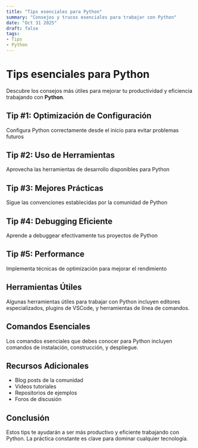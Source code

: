 ```yaml
---
title: "Tips esenciales para Python"
summary: "Consejos y trucos esenciales para trabajar con Python"
date: "Oct 31 2025"
draft: false
tags:
- Tips
- Python
---
```


# Tips esenciales para Python

Descubre los consejos más útiles para mejorar tu productividad y eficiencia trabajando con **Python**.

## Tip #1: Optimización de Configuración

Configura Python correctamente desde el inicio para evitar problemas futuros

## Tip #2: Uso de Herramientas

Aprovecha las herramientas de desarrollo disponibles para Python

## Tip #3: Mejores Prácticas

Sigue las convenciones establecidas por la comunidad de Python

## Tip #4: Debugging Eficiente

Aprende a debuggear efectivamente tus proyectos de Python

## Tip #5: Performance

Implementa técnicas de optimización para mejorar el rendimiento

## Herramientas Útiles

Algunas herramientas útiles para trabajar con Python incluyen editores especializados, plugins de VSCode, y herramientas de línea de comandos.

## Comandos Esenciales

Los comandos esenciales que debes conocer para Python incluyen comandos de instalación, construcción, y despliegue.

## Recursos Adicionales

- Blog posts de la comunidad
- Videos tutoriales
- Repositorios de ejemplos
- Foros de discusión

## Conclusión

Estos tips te ayudarán a ser más productivo y eficiente trabajando con Python. La práctica constante es clave para dominar cualquier tecnología.

